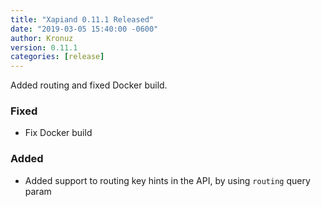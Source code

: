 ```yaml
---
title: "Xapiand 0.11.1 Released"
date: "2019-03-05 15:40:00 -0600"
author: Kronuz
version: 0.11.1
categories: [release]
---
```


Added routing and fixed Docker build.


### Fixed
- Fix Docker build

### Added
- Added support to routing key hints in the API, by using `routing` query param
